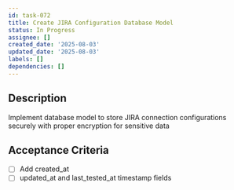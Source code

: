 ```yaml
---
id: task-072
title: Create JIRA Configuration Database Model
status: In Progress
assignee: []
created_date: '2025-08-03'
updated_date: '2025-08-03'
labels: []
dependencies: []
---
```


## Description

Implement database model to store JIRA connection configurations securely with proper encryption for sensitive data

## Acceptance Criteria

- [ ] Add created_at
- [ ] updated_at and last_tested_at timestamp fields
